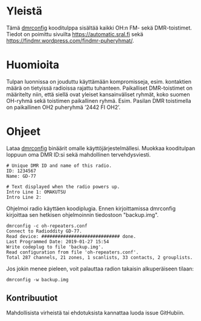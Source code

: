 # Yleistä
Tämä [dmrconfig](https://github.com/sergev/dmrconfig) kooditulppa sisältää kaikki OH:n FM- sekä DMR-toistimet. Tiedot on poimittu sivuilta https://automatic.sral.fi sekä https://findmr.wordpress.com/findmr-puheryhmat/.

# Huomioita
Tulpan luonnissa on jouduttu käyttämään kompromisseja, esim. kontaktien määrä on tietyissä radioissa rajattu tuhanteen. Paikalliset DMR-toistimet on määritelty niin, että siellä ovat yleiset kansainväliset ryhmät, koko suomen OH-ryhmä sekä toistimen paikallinen ryhmä. Esim. Pasilan DMR toistimella on paikallinen OH2 puheryhmä ’2442 FI OH2’.

# Ohjeet
Lataa [dmrconfig](https://github.com/sergev/dmrconfig/wiki#releases) binäärit omalle käyttöjärjestelmällesi. Muokkaa kooditulpan loppuun oma DMR ID:si sekä mahdollinen tervehdysviesti.
```
# Unique DMR ID and name of this radio.
ID: 1234567
Name: GD-77

# Text displayed when the radio powers up.
Intro Line 1: OMAKUTSU
Intro Line 2: 
```

Ohjelmoi radio käyttäen koodiplugia. Ennen kirjoittamissa dmrconfig kirjoittaa sen hetkisen ohjelmoinnin tiedostoon "backup.img".
```
dmrconfig -c oh-repeaters.conf
Connect to Radioddity GD-77.
Read device: ############################# done.
Last Programmed Date: 2019-01-27 15:54
Write codeplug to file 'backup.img'.
Read configuration from file 'oh-repeaters.conf'.
Total 287 channels, 21 zones, 1 scanlists, 33 contacts, 2 grouplists.
```

Jos jokin menee pieleen, voit palauttaa radion takaisin alkuperäiseen tilaan:
```
dmrconfig -w backup.img
```
## Kontribuutiot
Mahdollisista virheistä tai ehdotuksista kannattaa luoda issue GitHubiin.
